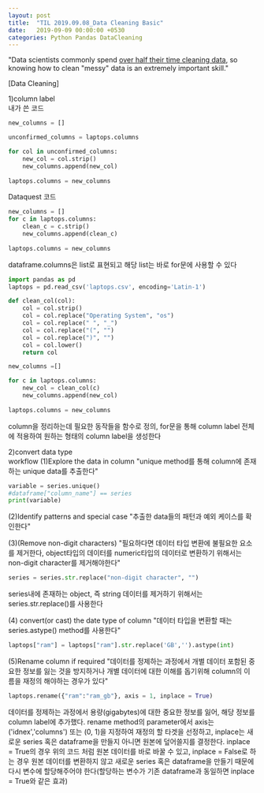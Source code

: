 ```yaml
---
layout: post
title:  "TIL 2019.09.08_Data Cleaning Basic"
date:   2019-09-09 00:00:00 +0530
categories: Python Pandas DataCleaning
---
```

"Data scientists commonly spend [over half their time cleaning data][Cleaning Big Data], so knowing how to clean "messy" data is an extremely important skill."

[Data Cleaning]

1)column label
<br/>
내가 쓴 코드
```python
new_columns = []

unconfirmed_columns = laptops.columns

for col in unconfirmed_columns:
    new_col = col.strip()
    new_columns.append(new_col)
    
laptops.columns = new_columns
```

Dataquest 코드
```python
new_columns = []
for c in laptops.columns:
    clean_c = c.strip()
    new_columns.append(clean_c)
    
laptops.columns = new_columns
```
dataframe.columns은 list로 표현되고 해당 list는 바로 for문에 사용할 수 있다

```python
import pandas as pd
laptops = pd.read_csv('laptops.csv', encoding='Latin-1')

def clean_col(col):
    col = col.strip()
    col = col.replace("Operating System", "os")
    col = col.replace(" ", "_")
    col = col.replace("(", "")
    col = col.replace(")", "")
    col = col.lower()
    return col

new_columns =[]

for c in laptops.columns:
    new_col = clean_col(c)
    new_columns.append(new_col)
    
laptops.columns = new_columns
```
column을 정리하는데 필요한 동작들을 함수로 정의, for문을 통해 column label 전체에 적용하여 원하는 형태의 column label을 생성한다

2)convert data type
<br/>
workflow
(1)Explore the data in column
"unique method를 통해 column에 존재하는 unique data를 추출한다"
```python
variable = series.unique()
#dataframe["column_name"] == series
print(variable)
```

(2)Identify patterns and special case 
"추출한 data들의 패턴과 예외 케이스를 확인한다"

(3)(Remove non-digit characters)
"필요하다면 데이터 타입 변환에 불필요한 요소를 제거한다, object타입의 데이터를 numeric타입의 데이터로 변환하기 위해서는 non-digit character를 제거해야한다"
```python
series = series.str.replace("non-digit character", "")
```
series내에 존재하는 object, 즉 string 데이터를 제거하기 위해서는 series.str.replace()를 사용한다

(4) convert(or cast) the date type of column
"데이터 타입을 변환할 때는 series.astype() method를 사용한다"
```python
laptops["ram"] = laptops["ram"].str.replace('GB','').astype(int)
```

(5)Rename column if required
"데이터를 정제하는 과정에서 개별 데이터 포함된 중요한 정보를 잃는 것을 방지하거나 개별 데이터에 대한 이해를 돕기위해 column의 이름을 재정의 해야하는 경우가 있다"
```python
laptops.rename({"ram":"ram_gb"}, axis = 1, inplace = True)
```
데이터를 정제하는 과정에서 용량(gigabytes)에 대한 중요한 정보를 잃어, 해당 정보를 column label에 추가했다.
rename method의 parameter에서 axis는 ('idnex','columns') 또는 (0, 1)을 지정하여 재정의 할 타겟을 선정하고, inplace는 새로운 series 혹은 dataframe을 만들지 아니면 원본에 덮어쓸지를 결정한다. inplace = True의 경우 위의 코드 처럼 원본 데이터를 바로 바꿀 수 있고, inplace = False로 하는 경우 원본 데이터를 변환하지 않고 새로운 series 혹은 dataframe을 만들기 때문에 다시 변수에 할당해주어야 한다(할당하는 변수가 기존 dataframe과 동일하면 inplace = True와 같은 효과)


[Cleaning Big Data]: https://www.forbes.com/sites/gilpress/2016/03/23/data-preparation-most-time-consuming-least-enjoyable-data-science-task-survey-says/#42b91e7e6f63

